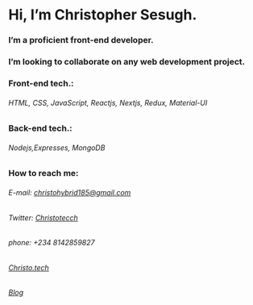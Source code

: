 
# Hi, I’m Christopher Sesugh.
### I’m a proficient front-end developer.
### I’m looking to collaborate on any web development project.
### Front-end tech.:
###### HTML, CSS, JavaScript, Reactjs, Nextjs, Redux, Material-UI
### Back-end tech.:
###### Nodejs,Expresses, MongoDB
### How to reach me:
###### E-mail: christohybrid185@gmail.com
###### Twitter: [Christotecch](http://twitter.com/christotecch)
###### phone: +234 8142859827
###### [Christo.tech](http://christo.tech)
###### [Blog](https://christotecch.com)

<!---
christophersesugh/christophersesugh is a ✨ special ✨ repository because its `README.md` (this file) appears on your GitHub profile.
You can click the Preview link to take a look at your changes.
--->
